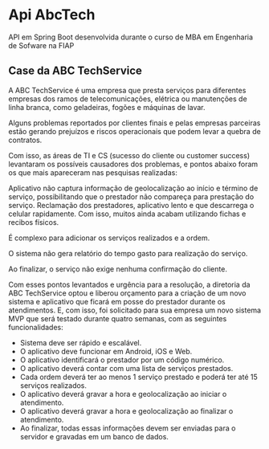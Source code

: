 # Api AbcTech
API em Spring Boot desenvolvida durante o curso de MBA em Engenharia de Sofware na FIAP

## Case da ABC TechService

A ABC TechService é uma empresa que presta serviços para diferentes empresas dos ramos de telecomunicações, elétrica ou manutenções de linha branca, como geladeiras, fogões e máquinas de lavar.

Alguns problemas reportados por clientes finais e pelas empresas parceiras estão gerando prejuízos e riscos operacionais que podem levar a quebra de contratos.

Com isso, as áreas de TI e CS (sucesso do cliente ou customer success) levantaram os possíveis causadores dos problemas, e pontos abaixo foram os que mais apareceram nas pesquisas realizadas:

Aplicativo não captura informação de geolocalização ao início e término de serviço, possibilitando que o prestador não compareça para prestação do serviço.
Reclamação dos prestadores, aplicativo lento e que descarrega o celular rapidamente. Com isso, muitos ainda acabam utilizando fichas e recibos físicos.

É complexo para adicionar os serviços realizados e a ordem.

O sistema não gera relatório do tempo gasto para realização do serviço.

Ao finalizar, o serviço não exige nenhuma confirmação do cliente.

Com esses pontos levantados e urgência para a resolução, a diretoria da ABC TechService optou e liberou orçamento para a criação de um novo sistema e aplicativo que ficará em posse do prestador durante os atendimentos. E, com isso, foi solicitado para sua empresa um novo sistema MVP que será testado durante quatro semanas, com as seguintes funcionalidades:
* Sistema deve ser rápido e escalável.
* O aplicativo deve funcionar em Android, iOS e Web.
* O aplicativo identificará o prestador por um código numérico.
* O aplicativo deverá contar com uma lista de serviços prestados.
* Cada ordem deverá ter ao menos 1 serviço prestado e poderá ter até 15 serviços realizados.
* O aplicativo deverá gravar a hora e geolocalização ao iniciar o atendimento.
* O aplicativo deverá gravar a hora e geolocalização ao finalizar o atendimento.
* Ao finalizar, todas essas informações devem ser enviadas para o servidor e gravadas em um banco de dados.
